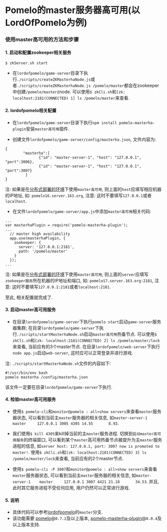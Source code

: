 # Pomelo的master服务器高可用(以LordOfPomelo为例)


### 使用master高可用的方法和步骤

#### 1. 启动和配置zookeeper相关服务

```
$ zkServer.sh start
```

* 在`lordofpomelo/game-server`目录下执行`./scripts/createZKMasterhaNode.js`或者`./scripts/createZKMasterhaNode.js /pomelo/master`都会在zookeeper中创建`/pomelo/master`znode. 可以使用`$ zkCli.sh`和`[zk: localhost:2181(CONNECTED) 1] ls /pomelo/master`来查看.

#### 2. lordofpomelo相关配置

* 在`lordofpomelo/game-server`目录下执行`npm install pomelo-masterha-plugin`安装`master高可用`插件.

* 创建文件`lordofpomelo/game-server/config/masterha.json`, 文件内容为:

```
{
        "masterha":[
               {"id": "master-server-1", "host": "127.0.0.1", "port":3006},
               {"id": "master-server-1", "host": "127.0.0.1", "port":3007}
         ]
}
```

注: 如果是在[分布式部署的环境](https://github.com/NetEase/pomelo/wiki/Pomelo%E7%9A%84%E5%88%86%E5%B8%83%E5%BC%8F%E9%83%A8%E7%BD%B2%E6%96%B9%E6%B3%95)下使用`master高可用`, 则上面的`host`应填写相应机器的IP地址, 如: `pomelo16.server.163.org`, 注意: 这时不要填写`127.0.0.1`或者`localhost`.

* 在文件`lordofpomelo/game-server/app.js`中添加`master高可用`相关代码:

```
...
var masterhaPlugin = require('pomelo-masterha-plugin');
...
  // master high availability
  app.use(masterhaPlugin, {
    zookeeper: {
      server: '127.0.0.1:2181',
      path: '/pomelo/master'
    }
  });
...
```

注: 如果是在[分布式部署的环境](https://github.com/NetEase/pomelo/wiki/Pomelo%E7%9A%84%E5%88%86%E5%B8%83%E5%BC%8F%E9%83%A8%E7%BD%B2%E6%96%B9%E6%B3%95)下使用`master高可用`, 则上面的`server`应填写`zookeeper服务`所在机器的IP地址和端口, 如: `pomelo17.server.163.org:2181`, 注意: 这时不要填写`127.0.0.1:2181`或者`localhost:2181`.

至此, 相关配置就完成了.

#### 3. 启动master高可用服务

* 在目录`lordofpomelo/game-server`下执行`pomelo start`启动`game-server`服务器集群; 在目录`lordofpomelo/game-server`下执行`./scripts/startMasterhaNode.sh`启动`master高可用`热备节点. 可以使用`$ zkCli.sh`和`[zk: localhost:2181(CONNECTED) 2] ls /pomelo/master/lock`来查看, 当前应有的3个master节点. 在目录`lordofpomelo/web-server`下执行`node app.js`启动`web-server`, 这时应可以正常登录并进行游戏.

注: `./scripts/startMasterhaNode.sh`文件的内容如下:

```
#!/usr/bin/env bash
pomelo masterha /config/masterha.json
```

该文件一定要在目录`lordofpomelo/game-server`下执行.

#### 4. 检验master高可用服务

* 使用`$ pomelo-cli`和`monitor@pomelo : all>show servers`来查看`master`服务器状态, 可以看到当前主`master`服务器的相关信息, 如`master-server-1    master     127.0.0.1 3005 4305 14.55       8.93`.

* 我们使用`$ kill 4305`来kill掉当前的主`master`服务进程. 切换到`启动master高可用服务`的终端窗口, 可以看到某个`master`高可用热备节点被提升为主`master`服务进程的信息, 如`server host: 127.0.0.1, port: 3007 now is promoted to master!`. 使用`$ zkCli.sh`和`[zk: localhost:2181(CONNECTED) 3] ls /pomelo/master/lock`来查看, 当前应有的2个master节点.

* 使用`$ pomelo-cli -P 3007`和`monitor@pomelo : all>show servers`来查看`master`服务器状态, 可以看到当前主`master`服务器的相关信息, 如`master-server-1    master     127.0.0.1 3007 4421 21.18       34.53`. 并且, 此时其它服务进程不受任何应用, 用户仍然可以正常进行游戏.

#### 5. 说明

* 具体代码可以参考[lordofpomelo](https://github.com/NetEase/lordofpomelo)的`master`分支.
* 该功能需要 [pomelo](https://npmjs.org/package/pomelo)@`0.7.2`及以上版本, [pomelo-masterha-plugin](https://npmjs.org/package/pomelo-masterha-plugin)@`0.0.4`及以上版本支持.
